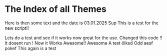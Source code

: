 # The Index of all Themes

Here is then some text and the date is 03.01.2025 
Sup This is a test for the new script!!

Lets do a test and see if it works now great for the use. Changed this code !!
It dosent run !
Now it Works Awesome!!
Awesome A test ölksd 
Odd aesf
pokef This again is a test
